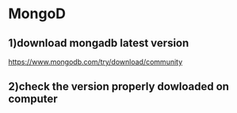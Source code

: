 # MongoD

## 1)download mongadb latest version
https://www.mongodb.com/try/download/community

## 2)check the version properly dowloaded on computer
